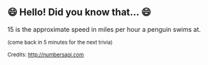 ## 😄 Hello! Did you know that... 😄
15 is the approximate speed in miles per hour a penguin swims at.

<sup>(come back in 5 minutes for the next trivia)</sup>


<sup>Credits: http://numbersapi.com</sup>
